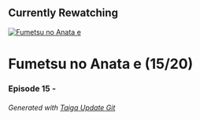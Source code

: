 ﻿
## Currently Rewatching

[![Fumetsu no Anata e](https://s4.anilist.co/file/anilistcdn/media/anime/cover/medium/bx114535-y3NnjexcqKG1.jpg)](https://anilist.co/anime/114535)

# Fumetsu no Anata e (15/20)

### Episode 15 - 

###### *Generated with [Taiga Update Git](https://github.com/nike4613/taiga-update-git)*
